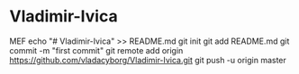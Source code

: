 # Vladimir-Ivica
MEF
echo "# Vladimir-Ivica" >> README.md
git init
git add README.md
git commit -m "first commit"
git remote add origin https://github.com/vladacyborg/Vladimir-Ivica.git
git push -u origin master
